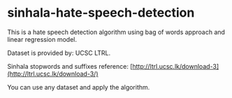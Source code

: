 # sinhala-hate-speech-detection

This is a hate speech detection algorithm using bag of words approach and linear regression model.


Dataset is provided by: UCSC LTRL. 

Sinhala stopwords and suffixes reference: [http://ltrl.ucsc.lk/download-3](http://ltrl.ucsc.lk/download-3/)

You can use any dataset and apply the algorithm.


